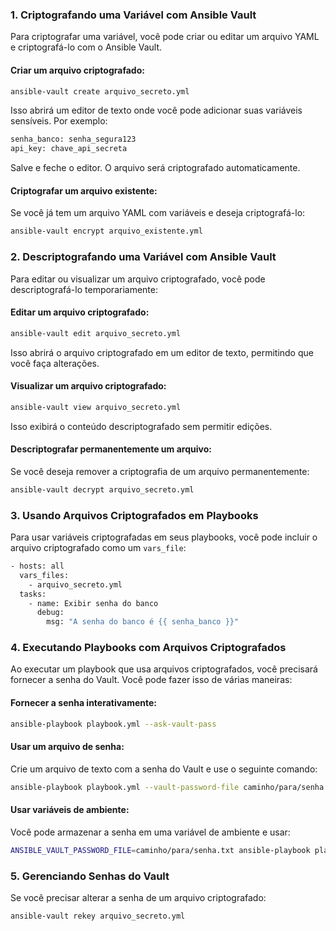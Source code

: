 ### 1. Criptografando uma Variável com Ansible Vault

Para criptografar uma variável, você pode criar ou editar um arquivo YAML e criptografá-lo com o Ansible Vault.

#### Criar um arquivo criptografado:

```sh
ansible-vault create arquivo_secreto.yml
```


Isso abrirá um editor de texto onde você pode adicionar suas variáveis sensíveis. Por exemplo:

```sh
senha_banco: senha_segura123
api_key: chave_api_secreta
```
Salve e feche o editor. O arquivo será criptografado automaticamente.

#### Criptografar um arquivo existente:

Se você já tem um arquivo YAML com variáveis e deseja criptografá-lo:

``` sh
ansible-vault encrypt arquivo_existente.yml
```

### 2. Descriptografando uma Variável com Ansible Vault

Para editar ou visualizar um arquivo criptografado, você pode descriptografá-lo temporariamente:

#### Editar um arquivo criptografado:

``` sh
ansible-vault edit arquivo_secreto.yml
```
Isso abrirá o arquivo criptografado em um editor de texto, permitindo que você faça alterações.

#### Visualizar um arquivo criptografado:

```sh
ansible-vault view arquivo_secreto.yml
```
Isso exibirá o conteúdo descriptografado sem permitir edições.

#### Descriptografar permanentemente um arquivo:

Se você deseja remover a criptografia de um arquivo permanentemente:

```sh
ansible-vault decrypt arquivo_secreto.yml
```

### 3. Usando Arquivos Criptografados em Playbooks

Para usar variáveis criptografadas em seus playbooks, você pode incluir o arquivo criptografado como um `vars_file`:

```sh
- hosts: all
  vars_files:
    - arquivo_secreto.yml
  tasks:
    - name: Exibir senha do banco
      debug:
        msg: "A senha do banco é {{ senha_banco }}"
```

### 4. Executando Playbooks com Arquivos Criptografados

Ao executar um playbook que usa arquivos criptografados, você precisará fornecer a senha do Vault. Você pode fazer isso de várias maneiras:

#### Fornecer a senha interativamente:

```sh
ansible-playbook playbook.yml --ask-vault-pass
```

#### Usar um arquivo de senha:

Crie um arquivo de texto com a senha do Vault e use o seguinte comando:

```sh
ansible-playbook playbook.yml --vault-password-file caminho/para/senha.txt
```

#### Usar variáveis de ambiente:

Você pode armazenar a senha em uma variável de ambiente e usar:

```sh
ANSIBLE_VAULT_PASSWORD_FILE=caminho/para/senha.txt ansible-playbook playbook.yml
```

### 5. Gerenciando Senhas do Vault

Se você precisar alterar a senha de um arquivo criptografado:

```sh
ansible-vault rekey arquivo_secreto.yml
```
